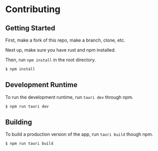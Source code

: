 # Contributing

## Getting Started

First, make a fork of this repo, make a branch, clone, etc.

Next up, make sure you have rust and npm installed.

Then, run `npm install` in the root directory.

```bash
$ npm install
```

## Development Runtime

To run the development runtime, run `tauri dev` through npm.

```bash
$ npm run tauri dev
```

## Building

To build a production version of the app, run `tauri build` though npm.

```bash
$ npm run tauri build
```
